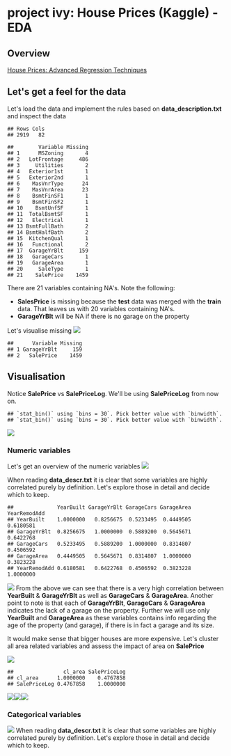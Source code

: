 project ivy: House Prices (Kaggle) - EDA
================

Overview
--------

[House Prices: Advanced Regression Techniques](https://www.kaggle.com/c/house-prices-advanced-regression-techniques)

Let's get a feel for the data
-----------------------------

Let's load the data and implement the rules based on **data\_description.txt** and inspect the data

    ## Rows Cols 
    ## 2919   82

    ##        Variable Missing
    ## 1      MSZoning       4
    ## 2   LotFrontage     486
    ## 3     Utilities       2
    ## 4   Exterior1st       1
    ## 5   Exterior2nd       1
    ## 6    MasVnrType      24
    ## 7    MasVnrArea      23
    ## 8    BsmtFinSF1       1
    ## 9    BsmtFinSF2       1
    ## 10    BsmtUnfSF       1
    ## 11  TotalBsmtSF       1
    ## 12   Electrical       1
    ## 13 BsmtFullBath       2
    ## 14 BsmtHalfBath       2
    ## 15  KitchenQual       1
    ## 16   Functional       2
    ## 17  GarageYrBlt     159
    ## 18   GarageCars       1
    ## 19   GarageArea       1
    ## 20     SaleType       1
    ## 21    SalePrice    1459

There are 21 variables containing NA's. Note the following:

-   **SalesPrice** is missing because the **test** data was merged with the **train** data. That leaves us with 20 variables containing NA's.
-   **GarageYrBlt** will be NA if there is no garage on the property

Let's visualise missing ![](exploratory_data_analysis_files/figure-markdown_github-ascii_identifiers/impute_viz-1.png)

    ##      Variable Missing
    ## 1 GarageYrBlt     159
    ## 2   SalePrice    1459

Visualisation
-------------

Notice **SalePrice** vs **SalePriceLog**. We'll be using **SalePriceLog** from now on.

    ## `stat_bin()` using `bins = 30`. Pick better value with `binwidth`.
    ## `stat_bin()` using `bins = 30`. Pick better value with `binwidth`.

![](exploratory_data_analysis_files/figure-markdown_github-ascii_identifiers/viz-1.png)

### Numeric variables

Let's get an overview of the numeric variables ![](exploratory_data_analysis_files/figure-markdown_github-ascii_identifiers/unnamed-chunk-1-1.png)

When reading **data\_descr.txt** it is clear that some variables are highly correlated purely by definition. Let's explore those in detail and decide which to keep.

    ##              YearBuilt GarageYrBlt GarageCars GarageArea YearRemodAdd
    ## YearBuilt    1.0000000   0.8256675  0.5233495  0.4449505    0.6180581
    ## GarageYrBlt  0.8256675   1.0000000  0.5889200  0.5645671    0.6422768
    ## GarageCars   0.5233495   0.5889200  1.0000000  0.8314807    0.4506592
    ## GarageArea   0.4449505   0.5645671  0.8314807  1.0000000    0.3823228
    ## YearRemodAdd 0.6180581   0.6422768  0.4506592  0.3823228    1.0000000

![](exploratory_data_analysis_files/figure-markdown_github-ascii_identifiers/unnamed-chunk-2-1.png) From the above we can see that there is a very high correlation between **YearBuilt** & **GarageYrBlt** as well as **GarageCars** & **GarageArea**. Another point to note is that each of **GarageYrBlt**, **GarageCars** & **GarageArea** indicates the lack of a garage on the property. Further we will use only **YearBuilt** and **GarageArea** as these variables contains info regarding the age of the property (and garage), if there is in fact a garage and its size.

It would make sense that bigger houses are more expensive. Let's cluster all area related variables and assess the impact of area on **SalePrice**

![](exploratory_data_analysis_files/figure-markdown_github-ascii_identifiers/unnamed-chunk-3-1.png)

    ##                cl_area SalePriceLog
    ## cl_area      1.0000000    0.4767858
    ## SalePriceLog 0.4767858    1.0000000

![](exploratory_data_analysis_files/figure-markdown_github-ascii_identifiers/unnamed-chunk-3-2.png)![](exploratory_data_analysis_files/figure-markdown_github-ascii_identifiers/unnamed-chunk-3-3.png)![](exploratory_data_analysis_files/figure-markdown_github-ascii_identifiers/unnamed-chunk-3-4.png)

### Categorical variables

![](exploratory_data_analysis_files/figure-markdown_github-ascii_identifiers/unnamed-chunk-4-1.png) When reading **data\_descr.txt** it is clear that some variables are highly correlated purely by definition. Let's explore those in detail and decide which to keep.
